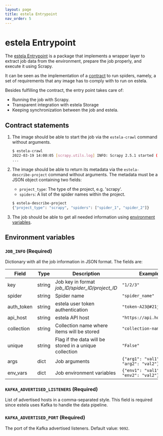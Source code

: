 ```yaml
---
layout: page
title: estela Entrypoint
nav_order: 5
---
```


# estela Entrypoint

The [estela Entrypoint](https://github.com/bitmakerla/estela-entrypoint)
is a package that implements a wrapper layer to extract job data from the environment,
prepare the job properly, and execute it using Scrapy.

It can be seen as the implementation of a [contract](#contract-statements) to run
spiders, namely, a set of requirements that any image has to comply with to run
on estela.

Besides fulfilling the contract, the entry point takes care of:
- Running the job with Scrapy.
- Transparent integration with estela Storage
- Keeping synchronization between the job and estela.

## Contract statements

1. The image should be able to start the job via the `estela-crawl` command without
   arguments.
   ```bash
   $ estela-crawl
   2022-03-19 14:00:05 [scrapy.utils.log] INFO: Scrapy 2.5.1 started (bot: books)
   ...
   ```
2. The image should be able to return its metadata via the `estela-describe-project`
   command without arguments. The metadata must be a JSON object containing two
   fields:
   - `project_type`: The type of the project, e.g. 'scrapy'.
   - `spiders`: A list of the spider names within the project.

   ```bash
   $ estela-describe-project
   {"project_type": "scrapy", "spiders": ["spider_1", "spider_2"]}
   ```
3. The job should be able to get all needed information using
   [environment variables](#environment-variables).

## Environment variables

### `JOB_INFO` (Required)

Dictionary with all the job information in JSON format. The fields are:

| Field | Type | Description | Example | Required |
| - | - | - | - | - |
| key | string | Job key in format *job_ID/spider_ID/project_ID* | `"1/2/3"` | Yes |
| spider | string | Spider name | `"spider_name"` | Yes |
| auth\_token | string | estela user token authentication | `"token-A23@#21j"` | Yes |
| api\_host | string | estela API host | `"https://api.host.com"` | Yes |
| collection | string | Collection name where items will be stored | `"collection-name"` | Yes |
| unique | string | Flag if the data will be stored in a unique collection | `"False"` | Only for cronjobs |
| args | dict | Job arguments | `{"arg1": "val1", "arg2": "val2"}` | No |
| env_vars | dict | Job environment variables | `{"env1": "val1", "env2": "val2"}` | No |

### `KAFKA_ADVERTISED_LISTENERS` (Required)

List of advertised hosts in a comma-separated style.
This field is required since estela uses Kafka to handle the data pipeline.

### `KAFKA_ADVERTISED_PORT` (Required)

The port of the Kafka advertised listeners. Default value: `9092`.
